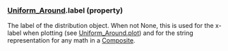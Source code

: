 ### [Uniform_Around](Uniform_Around.md).label (property)




The label of the distribution object.  When not None, this is used for
the x-label when plotting (see [Uniform_Around.plot](Uniform_Around.plot.md)) and for the
string representation for any math in a [Composite](Composite.md).

